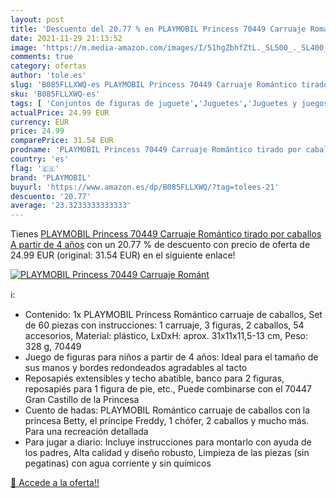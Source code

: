 ```yaml
---
layout: post
title: 'Descuento del 20.77 % en PLAYMOBIL Princess 70449 Carruaje Románt'
date: 2021-11-29 21:13:52
image: 'https://m.media-amazon.com/images/I/51hgZbhfZtL._SL500_._SL400_.jpg'
comments: true
category: ofertas
author: 'tole.es'
slug: 'B085FLLXWQ-es PLAYMOBIL Princess 70449 Carruaje Romántico tirado por...'
sku: 'B085FLLXWQ-es'
tags: [ 'Conjuntos de figuras de juguete','Juguetes','Juguetes y juegos','Muñecos y figuras','playmobil', ]
actualPrice: 24.99 EUR
currency: EUR
price: 24.99
comparePrice: 31.54 EUR
prodname: 'PLAYMOBIL Princess 70449 Carruaje Romántico tirado por caballos  A partir de 4 años'
country: 'es'
flag: '🇪🇸'
brand: 'PLAYMOBIL'
buyurl: 'https://www.amazon.es/dp/B085FLLXWQ/?tag=tolees-21'
descuento: '20.77'
average: '23.3233333333333'
---
```


Tienes [PLAYMOBIL Princess 70449 Carruaje Romántico tirado por caballos  A partir de 4 años](https://www.amazon.es/dp/B085FLLXWQ/?tag=tolees-21) con un 20.77 % de descuento con precio de oferta de 24.99 EUR (original: 31.54 EUR) en el siguiente enlace!

[![PLAYMOBIL Princess 70449 Carruaje Románt](https://m.media-amazon.com/images/I/51hgZbhfZtL._SL500_._SL400_.jpg)](https://www.amazon.es/dp/B085FLLXWQ/?tag=tolees-21)

ℹ️:

- Contenido: 1x PLAYMOBIL Princess Romántico carruaje de caballos, Set de 60 piezas con instrucciones: 1 carruaje, 3 figuras, 2 caballos, 54 accesorios, Material: plástico, LxDxH: aprox. 31x11x11,5-13 cm, Peso: 328 g, 70449
- Juego de figuras para niños a partir de 4 años: Ideal para el tamaño de sus manos y bordes redondeados agradables al tacto
- Reposapiés extensibles y techo abatible, banco para 2 figuras, reposapiés para 1 figura de pie, etc., Puede combinarse con el 70447 Gran Castillo de la Princesa
- Cuento de hadas: PLAYMOBIL Romántico carruaje de caballos con la princesa Betty, el príncipe Freddy, 1 chófer, 2 caballos y mucho más. Para una recreación detallada
- Para jugar a diario: Incluye instrucciones para montarlo con ayuda de los padres, Alta calidad y diseño robusto, Limpieza de las piezas (sin pegatinas) con agua corriente y sin químicos

[🛒 Accede a la oferta!!](https://www.amazon.es/dp/B085FLLXWQ/?tag=tolees-21)
